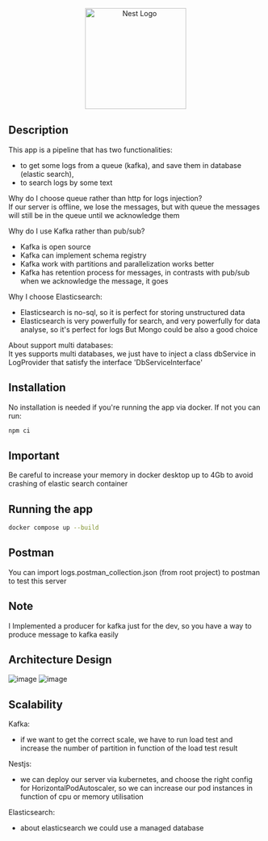 <p align="center">
  <a href="http://nestjs.com/" target="blank"><img src="https://nestjs.com/img/logo-small.svg" width="200" alt="Nest Logo" /></a>
</p>

[circleci-image]: https://img.shields.io/circleci/build/github/nestjs/nest/master?token=abc123def456
[circleci-url]: https://circleci.com/gh/nestjs/nest

## Description

This app is a pipeline that has two functionalities:
 - to get some logs from a queue (kafka), and save them in database (elastic search), 
 - to search logs by some text
 
Why do I choose queue rather than http for logs injection?<br/>
If our server is offline, we lose the messages, but with queue the messages will still be in the queue until we acknowledge them

Why do I use Kafka rather than pub/sub?<br/>
 - Kafka is open source
 - Kafka can implement schema registry
 - Kafka work with partitions and parallelization works better
 - Kafka has retention process for messages, in contrasts with pub/sub when we acknowledge the message, it goes
 
 Why I choose Elasticsearch:<br/>
  - Elasticsearch is no-sql, so it is perfect for storing unstructured data
  - Elasticsearch is very powerfully for search, and very powerfully for data analyse, so it's perfect for logs
 But Mongo could be also a good choice

About support multi databases:<br/>
It yes supports multi databases, we just have to inject a class dbService in LogProvider that satisfy the interface 'DbServiceInterface'


## Installation
No installation is needed if you're running the app via docker. If not you can run:
```bash
npm ci
```

## Important
Be careful to increase your memory in docker desktop up to 4Gb to avoid crashing of elastic search container

## Running the app
```bash
docker compose up --build
```
## Postman
You can import logs.postman_collection.json (from root project) to postman to test this server

## Note
I Implemented a producer for kafka just for the dev, so you have a way to produce message to kafka easily

## Architecture Design

![image](https://user-images.githubusercontent.com/42219511/187194427-1f8f44ec-197d-4cca-86b6-1baf535ebf12.png)
![image](https://user-images.githubusercontent.com/42219511/187194566-ba5faeb2-8671-4c04-bb95-5eaa86c81da8.png)

## Scalability
Kafka:
- if we want to get the correct scale, we have to run load test and increase the number of partition in function of the load test result

Nestjs:
- we can deploy our server via kubernetes, and choose the right config for HorizontalPodAutoscaler, so we can increase our pod instances in function of cpu or memory utilisation

Elasticsearch:
- about elasticsearch we could use a managed database




